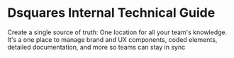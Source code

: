 # Dsquares Internal Technical Guide
Create a single source of truth: 
One location for all your team's knowledge. It's a one place to manage brand and UX components,  coded elements, detailed documentation, and more so teams can stay in sync